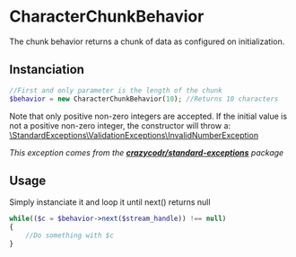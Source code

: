 CharacterChunkBehavior
======================
The chunk behavior returns a chunk of data as configured on initialization.

Instanciation
-------------
```PHP
//First and only parameter is the length of the chunk
$behavior = new CharacterChunkBehavior(10); //Returns 10 characters
```

Note that only positive non-zero integers are accepted. If the initial value is not a positive non-zero integer, the constructor will throw a: [\StandardExceptions\ValidationExceptions\InvalidNumberException](https://github.com/crazycodr/standard-exceptions/blob/master/src/StandardExceptions/ValidationExceptions/InvalidNumberException.php)

_This exception comes from the **[crazycodr/standard-exceptions](https://github.com/crazycodr/standard-exceptions)** package_

Usage
-----
Simply instanciate it and loop it until next() returns null
```PHP
while(($c = $behavior->next($stream_handle)) !== null)
{
	//Do something with $c
}
```